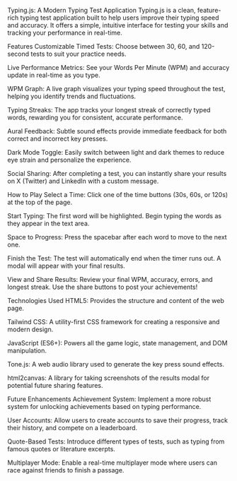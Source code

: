 Typing.js: A Modern Typing Test Application
Typing.js is a clean, feature-rich typing test application built to help users improve their typing speed and accuracy. It offers a simple, intuitive interface for testing your skills and tracking your performance in real-time.

Features
Customizable Timed Tests: Choose between 30, 60, and 120-second tests to suit your practice needs.

Live Performance Metrics: See your Words Per Minute (WPM) and accuracy update in real-time as you type.

WPM Graph: A live graph visualizes your typing speed throughout the test, helping you identify trends and fluctuations.

Typing Streaks: The app tracks your longest streak of correctly typed words, rewarding you for consistent, accurate performance.

Aural Feedback: Subtle sound effects provide immediate feedback for both correct and incorrect key presses.

Dark Mode Toggle: Easily switch between light and dark themes to reduce eye strain and personalize the experience.

Social Sharing: After completing a test, you can instantly share your results on X (Twitter) and LinkedIn with a custom message.

How to Play
Select a Time: Click one of the time buttons (30s, 60s, or 120s) at the top of the page.

Start Typing: The first word will be highlighted. Begin typing the words as they appear in the text area.

Space to Progress: Press the spacebar after each word to move to the next one.

Finish the Test: The test will automatically end when the timer runs out. A modal will appear with your final results.

View and Share Results: Review your final WPM, accuracy, errors, and longest streak. Use the share buttons to post your achievements!

Technologies Used
HTML5: Provides the structure and content of the web page.

Tailwind CSS: A utility-first CSS framework for creating a responsive and modern design.

JavaScript (ES6+): Powers all the game logic, state management, and DOM manipulation.

Tone.js: A web audio library used to generate the key press sound effects.

html2canvas: A library for taking screenshots of the results modal for potential future sharing features.

Future Enhancements
Achievement System: Implement a more robust system for unlocking achievements based on typing performance.

User Accounts: Allow users to create accounts to save their progress, track their history, and compete on a leaderboard.

Quote-Based Tests: Introduce different types of tests, such as typing from famous quotes or literature excerpts.

Multiplayer Mode: Enable a real-time multiplayer mode where users can race against friends to finish a passage.
